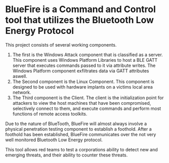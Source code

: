 # BlueFire is a Command and Control tool that utilizes the Bluetooth Low Energy Protocol

This project consists of several working components. 
1) The first is the Windows Attack component that is classified as a server. This component uses Windows Platform Libraries to host a BLE GATT server that executes commands passed to it via attribute writes. The Windows Platform component exfiltrates data via GATT attributes aswell.
2) The Second component is the Linux Component. This component is designed to be used with hardware implants on a victims local area network.
3) The Third component is the Client. The client is the initialization point for attackers to view the host machines that have been compromised, selectively connect to them, and execute commands and perform most functions of remote access toolkits.

Due to the nature of BlueTooth, BlueFire will almost always involve a physical penetration testing component to establish a foothold. After a foothold has been established, BlueFire communicates over the not very well monitored Bluetooth Low Energy protocol.

This tool allows red teams to test a corporations ability to detect new and emerging threats, and their ability to counter these threats.